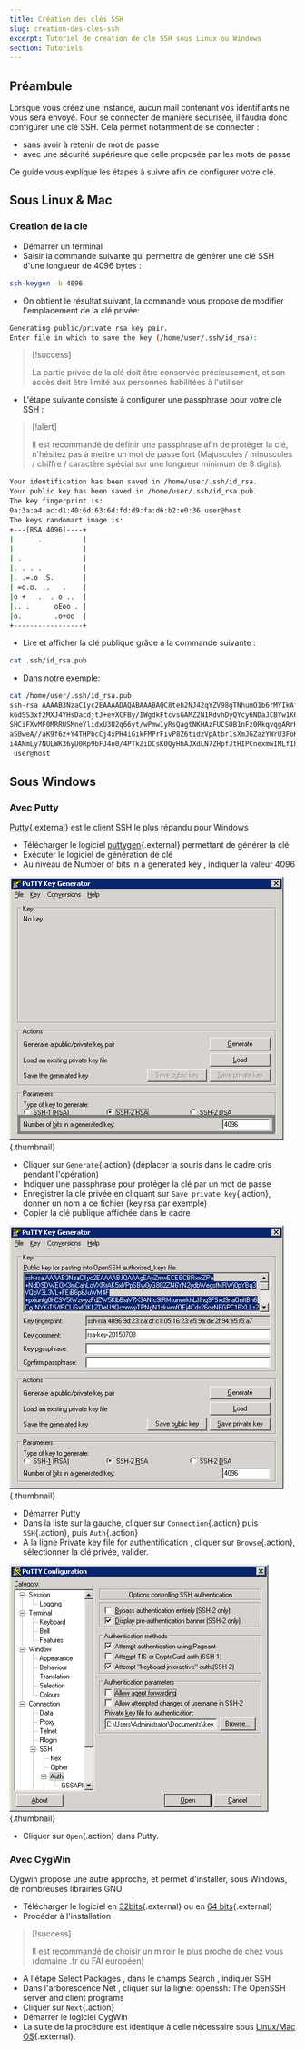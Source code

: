 ```yaml
---
title: Création des clés SSH
slug: creation-des-cles-ssh
excerpt: Tutoriel de creation de cle SSH sous Linux ou Windows
section: Tutoriels
---
```



## Préambule
Lorsque vous créez une instance, aucun mail contenant vos identifiants ne vous sera envoyé. Pour se connecter de manière sécurisée, il faudra donc configurer une clé SSH. Cela permet notamment de se connecter :

- sans avoir à retenir de mot de passe
- avec une sécurité supérieure que celle proposée par les mots de passe

Ce guide vous explique les étapes à suivre afin de configurer votre clé.


## Sous Linux &amp; Mac

### Creation de la cle
<a name="CLESSHLINUX"></a>
- Démarrer un terminal
- Saisir la commande suivante qui permettra de générer une clé SSH d'une longueur de 4096 bytes :

```bash
ssh-keygen -b 4096
```

- On obtient le résultat suivant, la commande vous propose de modifier l'emplacement de la clé privée:

```bash
Generating public/private rsa key pair.
Enter file in which to save the key (/home/user/.ssh/id_rsa):
```



> [!success]
>
> La partie privée de la clé doit être conservée précieusement, et son accès
> doit être limité aux personnes habilitées à l'utiliser
> 

- L'étape suivante consiste à configurer une passphrase pour votre clé SSH :


> [!alert]
>
> Il est recommandé de définir une passphrase afin de protéger la clé,
> n'hésitez pas à mettre un mot de passe fort (Majuscules / minuscules /
> chiffre / caractère spécial sur une longueur minimum de 8 digits).
> 


```bash
Your identification has been saved in /home/user/.ssh/id_rsa.
Your public key has been saved in /home/user/.ssh/id_rsa.pub.
The key fingerprint is:
0a:3a:a4:ac:d1:40:6d:63:6d:fd:d9:fa:d6:b2:e0:36 user@host
The keys randomart image is:
+---[RSA 4096]----+
|      .          |
|                 |
| .               |
|. . . .          |
|. .=.o .S.       |
| =o.o. ..   .    |
|o +   .  . o ..  |
|.. .      oEoo . |
|o.        .o+oo  |
+-----------------+
```

- Lire et afficher la clé publique grâce a la commande suivante :

```bash
cat .ssh/id_rsa.pub
```

- Dans notre exemple:

```bash
cat /home/user/.ssh/id_rsa.pub
ssh-rsa AAAAB3NzaC1yc2EAAAADAQABAAABAQC8teh2NJ42qYZV98gTNhumO1b6rMYIkAfRVazl
k6dSS3xf2MXJ4YHsDacdjtJ+evXCFBy/IWgdkFtcvsGAMZ2N1RdvhDyQYcy6NDaJCBYw1K6Gv5fJ
SHCiFXvMF0MRRUSMneYlidxU3U2q66yt/wPmw1yRsQagtNKHAzFUCSOB1nFz0RkqvqgARrHTY0bd
aS0weA//aK9f6z+Y4THPbcCj4xPH4iGikFMPrFivP8Z6tidzVpAtbr1sXmJGZazYWrU3FoK2a1sF
i4ANmLy7NULWK36yU0Rp9bFJ4o0/4PTkZiDCsK0QyHhAJXdLN7ZHpfJtHIPCnexmwIMLfIhCWhO5
 user@host
```



## Sous Windows

### Avec Putty

[Putty](https://www.chiark.greenend.org.uk/~sgtatham/putty/){.external} est le client SSH le plus répandu pour Windows

- Télécharger le logiciel [puttygen](https://the.earth.li/~sgtatham/putty/latest/w64/puttygen.exe){.external} permettant de générer la clé
- Exécuter le logiciel de génération de clé
- Au niveau de Number of bits in a generated key , indiquer la valeur 4096

![public-cloud](images/3777.png){.thumbnail}

- Cliquer sur `Generate`{.action} (déplacer la souris dans le cadre gris pendant l'opération)
- Indiquer une passphrase pour protéger la clé par un mot de passe
- Enregistrer la clé privée en cliquant sur `Save private key`{.action}, donner un nom à ce fichier (key.rsa par exemple)
- Copier la clé publique affichée dans le cadre

![public-cloud](images/3778.png){.thumbnail}

- Démarrer Putty
- Dans la liste sur la gauche, cliquer sur `Connection`{.action} puis `SSH`{.action}, puis `Auth`{.action}
- A la ligne Private key file for authentification , cliquer sur `Browse`{.action}, sélectionner la clé privée, valider.

![public-cloud](images/3779.png){.thumbnail}

- Cliquer sur `Open`{.action} dans Putty.


### Avec CygWin
Cygwin propose une autre approche, et permet d'installer, sous Windows, de nombreuses librairies GNU

- Télécharger le logiciel en [32bits](https://www.cygwin.com/setup-x86.exe){.external} ou en [64
bits](https://www.cygwin.com/setup-x86_64.exe){.external}
- Procéder à l'installation


> [!success]
>
> Il est recommandé de choisir un miroir le plus proche de chez vous
> (domaine .fr ou FAI européen)
> 

- A l'étape Select Packages , dans le champs Search , indiquer SSH
- Dans l'arborescence Net , cliquer sur la ligne: openssh: The OpenSSH server and client programs
- Cliquer sur `Next`{.action}
- Démarrer le logiciel CygWin
- La suite de la procédure est identique à celle nécessaire sous [Linux/Mac OS](#CLESSHLINUX){.external}.